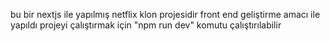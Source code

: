 bu bir nextjs ile yapılmış netflix klon projesidir
front end geliştirme amacı ile yapıldı
projeyi çalıştırmak için "npm run dev" komutu çalıştırılabilir